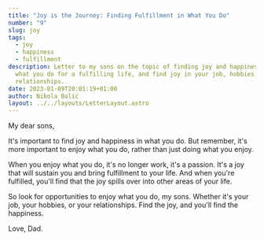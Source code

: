 ```yaml
---
title: "Joy is the Journey: Finding Fulfillment in What You Do"
number: "9"
slug: joy
tags:
  - joy
  - happiness
  - fulfillment
description: Letter to my sons on the topic of finding joy and happiness. Enjoy
  what you do for a fulfilling life, and find joy in your job, hobbies, and
  relationships.
date: 2023-01-09T20:01:19+01:00
author: Nikola Balić
layout: ../../layouts/LetterLayout.astro
---
```


My dear sons,

It's important to find joy and happiness in what you do. But remember, it's more important to enjoy what you do, rather than just doing what you enjoy.

When you enjoy what you do, it's no longer work, it's a passion. It's a joy that will sustain you and bring fulfillment to your life. And when you're fulfilled, you'll find that the joy spills over into other areas of your life.

So look for opportunities to enjoy what you do, my sons. Whether it's your job, your hobbies, or your relationships. Find the joy, and you'll find the happiness.

Love, Dad.
